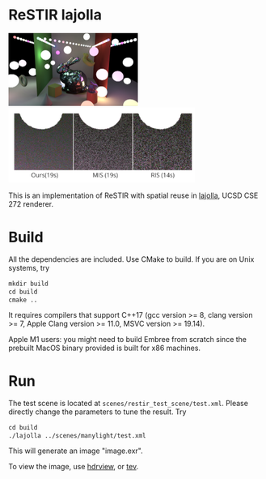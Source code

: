 # ReSTIR lajolla

<img src="assets/image-20230326040404578.png" alt="image-20230326040404578" style="zoom:25%;" />

<img src="assets/image-20230327234919610.png" alt="image-20230327234919610" style="zoom:36%;" />

This is an implementation of ReSTIR with spatial reuse in [lajolla](https://github.com/BachiLi/lajolla_public), UCSD CSE 272 renderer.

# Build
All the dependencies are included. Use CMake to build.
If you are on Unix systems, try
```
mkdir build
cd build
cmake ..
```
It requires compilers that support C++17 (gcc version >= 8, clang version >= 7, Apple Clang version >= 11.0, MSVC version >= 19.14).

Apple M1 users: you might need to build Embree from scratch since the prebuilt MacOS binary provided is built for x86 machines.

# Run

The test scene is located at `scenes/restir_test_scene/test.xml`. Please directly change the parameters to tune the result. Try 
```
cd build
./lajolla ../scenes/manylight/test.xml
```
This will generate an image "image.exr".

To view the image, use [hdrview](https://github.com/wkjarosz/hdrview), or [tev](https://github.com/Tom94/tev).

